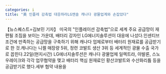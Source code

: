 ```yaml
---
categories: i
title: "美 인플레 감축법 대응하라LG엔솔 캐나다 광물업계와 손잡았다"
---
```

【뉴스퀘스트=김보민 기자】 미국의 "인플레이션 감축법"으로 세계 주요 공급망이 재편될 조짐을 보이는 가운데, 배터리 강자인 LG에너지솔루션이 대응에 나섰다.인센티브 조건에 만족하는 공급망을 구축하기 위해 캐나다 업체로부터 배터리 원재료를 공급받기로 한 것.캐나다는 니켈 매장량 5위, 정련 코발트 생산 3위 등 세계적인 광물 수출 국가로 꼽힌다.22일(현지시간) LG에너지솔루션은 캐나다 광물업체 일렉트라, 아발론, 스노우레이크와 각각 업무협약을 맺고 배터리 핵심 원재료인 황산코발트와 수산화리튬 등을 공급받기로 했다.세부 협약 내용을 